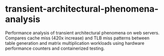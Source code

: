 # transient-architectural-phenomena-analysis
Performance analysis of transient architectural phenomena on web servers. Compares cache miss (420x increase) and TLB miss patterns between table generation and matrix multiplication workloads using hardware performance counters and containerized testing.
